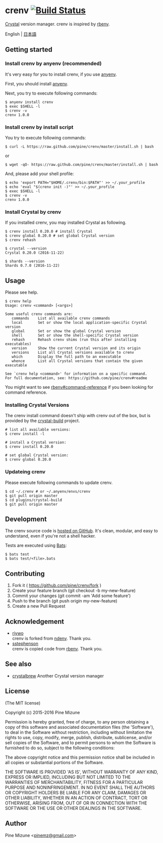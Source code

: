 # crenv [![Build Status](https://travis-ci.org/pine/crenv.svg?branch=master)](https://travis-ci.org/pine/crenv)

[Crystal](http://crystal-lang.org/) version manager. crenv is inspired by [rbenv](https://github.com/sstephenson/rbenv).

English | [日本語](README.ja.md)

## Getting started
### Install crenv by anyenv (recommended)
It's very easy for you to install crenv, if you use [anyenv](https://github.com/riywo/anyenv).

First, you should install [anyenv](https://github.com/riywo/anyenv).

Next, you try to execute following commands:

```
$ anyenv install crenv
$ exec $SHELL -l
$ crenv -v
crenv 1.0.0
```

### Install crenv by install script
You try to execute following commands:

```
$ curl -L https://raw.github.com/pine/crenv/master/install.sh | bash
```

or

```
$ wget -qO- https://raw.github.com/pine/crenv/master/install.sh | bash
```

And, please add your shell profile:

```
$ echo 'export PATH="$HOME/.crenv/bin:$PATH"' >> ~/.your_profile
$ echo 'eval "$(crenv init -)"' >> ~/.your_profile
$ exec $SHELL -l
$ crenv -v
crenv 1.0.0
```

### Install Crystal by crenv

If you installed crenv, you may installed Crystal as following.

```
$ crenv install 0.20.0 # install Crystal
$ crenv global 0.20.0 # set global Crystal version
$ crenv rehash

$ crystal --version
Crystal 0.20.0 (2016-11-22)

$ shards --version
Shards 0.7.0 (2016-11-22)
```


## Usage

Please see help.

```
$ crenv help
Usage: crenv <command> [<args>]

Some useful crenv commands are:
   commands    List all available crenv commands
   local       Set or show the local application-specific Crystal version
   global      Set or show the global Crystal version
   shell       Set or show the shell-specific Crystal version
   rehash      Rehash crenv shims (run this after installing executables)
   version     Show the current Crystal version and its origin
   versions    List all Crystal versions available to crenv
   which       Display the full path to an executable
   whence      List all Crystal versions that contain the given executable

See `crenv help <command>' for information on a specific command.
For full documentation, see: https://github.com/pine/crenv#readme
```

You might want to see [rbenv#command-reference](https://github.com/sstephenson/rbenv#command-reference) if you been looking for command reference.

### Installing Crystal Versions

The crenv install command doesn't ship with crenv out of the box, but is provided by the [crystal-build](https://github.com/pine/crystal-build) project.

```
# list all available versions:
$ crenv install -l

# install a Crystal version:
$ crenv install 0.20.0

# set global Crystal version:
$ crenv global 0.20.0
```

### Updateing crenv
Please execute following commands to update crenv.

```
$ cd ~/.crenv # or ~/.anyenv/envs/crenv
$ git pull origin master
$ cd plugins/crystal-build
$ git pull origin master
```

## Development
The crenv source code is [hosted on GitHub](https://github.com/pine/crenv). It's clean, modular, and easy to understand, even if you're not a shell hacker.

Tests are executed using [Bats](https://github.com/sstephenson/bats):

```
$ bats test
$ bats test/<file>.bats
```

## Contributing

1. Fork it ( https://github.com/pine/crenv/fork )
2. Create your feature branch (git checkout -b my-new-feature)
3. Commit your changes (git commit -am 'Add some feature')
4. Push to the branch (git push origin my-new-feature)
5. Create a new Pull Request

## Acknowledgement

- [riywo](https://github.com/riywo)<br />
crenv is forked from [ndenv](https://github.com/riywo/ndenv). Thank you.
- [sstephenson](https://github.com/sstephenson)<br />
crenv is copied code from [rbenv](https://github.com/rbenv/rbenv). Thank you.

## See also
- [crystalbrew](https://github.com/pine/crystalbrew) Another Crystal version manager

## License
(The MIT license)

Copyright (c) 2015-2016 Pine Mizune

Permission is hereby granted, free of charge, to any person obtaining
a copy of this software and associated documentation files (the
'Software'), to deal in the Software without restriction, including
without limitation the rights to use, copy, modify, merge, publish,
distribute, sublicense, and/or sell copies of the Software, and to
permit persons to whom the Software is furnished to do so, subject to
the following conditions:

The above copyright notice and this permission notice shall be
included in all copies or substantial portions of the Software.

THE SOFTWARE IS PROVIDED 'AS IS', WITHOUT WARRANTY OF ANY KIND,
EXPRESS OR IMPLIED, INCLUDING BUT NOT LIMITED TO THE WARRANTIES OF
MERCHANTABILITY, FITNESS FOR A PARTICULAR PURPOSE AND NONINFRINGEMENT.
IN NO EVENT SHALL THE AUTHORS OR COPYRIGHT HOLDERS BE LIABLE FOR ANY
CLAIM, DAMAGES OR OTHER LIABILITY, WHETHER IN AN ACTION OF CONTRACT,
TORT OR OTHERWISE, ARISING FROM, OUT OF OR IN CONNECTION WITH THE
SOFTWARE OR THE USE OR OTHER DEALINGS IN THE SOFTWARE.

## Author
Pine Mizune &lt;<pinemz@gmail.com>&gt;

